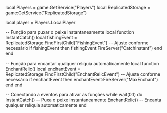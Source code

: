 local Players = game:GetService("Players")
local ReplicatedStorage = game:GetService("ReplicatedStorage")

local player = Players.LocalPlayer

-- Função para puxar o peixe instantaneamente
local function InstantCatch()
    local fishingEvent = ReplicatedStorage:FindFirstChild("FishingEvent") -- Ajuste conforme necessário
    if fishingEvent then
        fishingEvent:FireServer("CatchInstant") 
    end
end

-- Função para encantar qualquer relíquia automaticamente
local function EnchantRelic()
    local enchantEvent = ReplicatedStorage:FindFirstChild("EnchantRelicEvent") -- Ajuste conforme necessário
    if enchantEvent then
        enchantEvent:FireServer("MaxEnchant") 
    end
end

-- Conectando a eventos para ativar as funções
while wait(0.1) do
    InstantCatch() -- Puxa o peixe instantaneamente
    EnchantRelic() -- Encanta qualquer relíquia automaticamente
end
